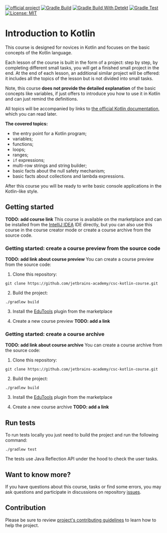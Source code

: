 [![official project](https://jb.gg/badges/official.svg)](https://confluence.jetbrains.com/display/ALL/JetBrains+on+GitHub)
[![Gradle Build](https://github.com/jetbrains-academy/csc-kotlin-course/actions/workflows/gradle-build.yml/badge.svg)](https://github.com/jetbrains-academy/csc-kotlin-course/actions/workflows/gradle-build.yml)
[![Gradle Build With Detekt](https://github.com/jetbrains-academy/csc-kotlin-course/actions/workflows/gradle-build-with-detekt.yml/badge.svg)](https://github.com/jetbrains-academy/csc-kotlin-course/actions/workflows/gradle-build-with-detekt.yml)
[![Gradle Test](https://github.com/jetbrains-academy/csc-kotlin-course/actions/workflows/gradle-test.yml/badge.svg)](https://github.com/jetbrains-academy/csc-kotlin-course/actions/workflows/gradle-test.yml)
[![License: MIT](https://img.shields.io/badge/License-MIT-yellow.svg)](https://opensource.org/licenses/MIT)

# Introduction to Kotlin

This course is designed for novices in Kotlin
and focuses on the basic concepts of the Kotlin language.

Each lesson of the course is built in the form of a project:
step by step, by completing different small tasks,
you will get a finished small project in the end.
At the end of each lesson, an additional similar project will be offered:
it includes all the topics of the lesson but is not divided into small tasks.

Note, this course **does not provide the detailed explanation** of the basic concepts
like variables, if just offers to introduce you how to use it in Kotlin and can just remind the definitions.

All topics will be accompanied by links to [the official Kotlin documentation](https://kotlinlang.org/docs/home.html),
which you can read later.

**The covered topics:**
- the entry point for a Kotlin program;
- variables;
- functions;
- loops;
- ranges;
- `if` expressions;
- multi-row strings and string builder;
- basic facts about the null safety mechanism;
- basic facts about collections and lambda expressions.

After this course you will be ready to write basic console applications in the Kotlin-like style.

## Getting started

**TODO: add course link**
This course is available on the marketplace and can be installed from the 
[IntelliJ IDEA](https://www.jetbrains.com/idea/) IDE directly, but you can also use this course in 
the course creator mode or create a course archive from the source code.

### Getting started: create a course preview from the source code

**TODO: add link about course preview**
You can create a course preview from the source code:
1. Clone this repository: 
```text
git clone https://github.com/jetbrains-academy/csc-kotlin-course.git
```

2. Build the project:
```text
./gradlew build
```

3. Install the [EduTools](https://plugins.jetbrains.com/plugin/10081-edutools/docs/educational-products.html) plugin from the marketplace

4. Create a new course preview **TODO: add a link**

### Getting started: create a course archive

**TODO: add link about course archive**
You can create a course archive from the source code:
1. Clone this repository:
```text
git clone https://github.com/jetbrains-academy/csc-kotlin-course.git
```

2. Build the project:
```text
./gradlew build
```

3. Install the [EduTools](https://plugins.jetbrains.com/plugin/10081-edutools/docs/educational-products.html) plugin from the marketplace

4. Create a new course archive **TODO: add a link**

## Run tests

To run tests locally you just need to build the project and run the following command:

```text
./gradlew test
```

The tests use Java Reflection API under the hood to check the user tasks.

## Want to know more?

If you have questions about this course, tasks or find some errors,
you may ask questions and participate in discussions on repository [issues](https://github.com/jetbrains-academy/csc-kotlin-course/issues).

## Contribution

Please be sure to review [project's contributing guidelines](./contributing.md) to learn how to help the project.